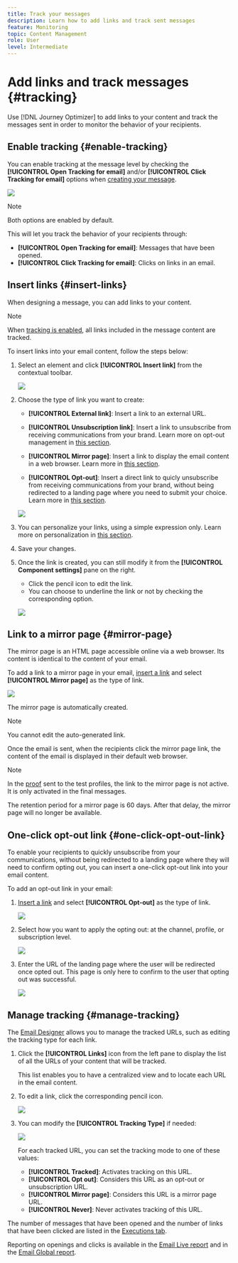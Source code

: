 ```yaml
---
title: Track your messages
description: Learn how to add links and track sent messages
feature: Monitoring
topic: Content Management
role: User
level: Intermediate
---
```

# Add links and track messages {#tracking}

Use [!DNL Journey Optimizer] to add links to your content and track the messages sent in order to monitor the behavior of your recipients.

## Enable tracking {#enable-tracking}

You can enable tracking at the message level by checking the **[!UICONTROL Open Tracking for email]** and/or **[!UICONTROL Click Tracking for email]** options when [creating your message](create-message.md).

![](assets/message-tracking.png)

>[!NOTE]
>
>Both options are enabled by default.

This will let you track the behavior of your recipients through:
* **[!UICONTROL Open Tracking for email]**: Messages that have been opened.
* **[!UICONTROL Click Tracking for email]**: Clicks on links in an email.

## Insert links {#insert-links}

When designing a message, you can add links to your content.

>[!NOTE]
>
>When [tracking is enabled](#enable-tracking), all links included in the message content are tracked.

To insert links into your email content, follow the steps below:

1. Select an element and click **[!UICONTROL Insert link]** from the contextual toolbar.

    ![](assets/message-tracking-insert-link.png)

1. Choose the type of link you want to create:

    * **[!UICONTROL External link]**: Insert a link to an external URL.

    * **[!UICONTROL Unsubscription link]**: Insert a link to unsubscribe from receiving communications from your brand. Learn more on opt-out management in [this section](consent.md#opt-out-management).

    * **[!UICONTROL Mirror page]**: Insert a link to display the email content in a web browser. Learn more in [this section](#mirror-page).

    * **[!UICONTROL Opt-out]**: Insert a direct link to quicly unsubscribe from receiving communications from your brand, without being redirected to a landing page where you need to submit your choice. Learn more in [this section](#one-click-opt-out-link).

    ![](assets/message-tracking-links.png)

1. You can personalize your links, using a simple expression only. Learn more on personalization in [this section](personalization/personalization-syntax.md).

1. Save your changes.

1. Once the link is created, you can still modify it from the **[!UICONTROL Component settings]** pane on the right. 

    * Click the pencil icon to edit the link.
    * You can choose to underline the link or not by checking the corresponding option.

    ![](assets/message-tracking-link-settings.png)

## Link to a mirror page {#mirror-page}

The mirror page is an HTML page accessible online via a web browser. Its content is identical to the content of your email.

To add a link to a mirror page in your email, [insert a link](#insert-links) and select **[!UICONTROL Mirror page]** as the type of link.

![](assets/message-tracking-mirror-page.png)

The mirror page is automatically created.

>[!NOTE]
>
>You cannot edit the auto-generated link.

Once the email is sent, when the recipients click the mirror page link, the content of the email is displayed in their default web browser.

>[!NOTE]
>
>In the [proof](preview.md#send-proofs) sent to the test profiles, the link to the mirror page is not active. It is only activated in the final messages.

The retention period for a mirror page is 60 days. After that delay, the mirror page will no longer be available.

## One-click opt-out link {#one-click-opt-out-link}

To enable your recipients to quickly unsubscribe from your communications, without being redirected to a landing page where they will need to confirm opting out, you can insert a one-click opt-out link into your email content.

To add an opt-out link in your email:

1. [Insert a link](#insert-links) and select **[!UICONTROL Opt-out]** as the type of link.

    ![](assets/message-tracking-opt-out.png)

1. Select how you want to apply the opting out: at the channel, profile, or subscription level.

    ![](assets/message-tracking-opt-out-level.png)

1. Enter the URL of the landing page where the user will be redirected once opted out. This page is only here to confirm to the user that opting out was successful.

    ![](assets/message-tracking-opt-out-confirmation.png)

## Manage tracking {#manage-tracking}

The [Email Designer](create-email-content.md) allows you to manage the tracked URLs, such as editing the tracking type for each link.

1. Click the **[!UICONTROL Links]** icon from the left pane to display the list of all the URLs of your content that will be tracked.

    This list enables you to have a centralized view and to locate each URL in the email content.

1. To edit a link, click the corresponding pencil icon.

    ![](assets/message-tracking-edit-links.png)

1. You can modify the **[!UICONTROL Tracking Type]** if needed:


   ![](assets/message-tracking-edit-a-link.png)

    For each tracked URL, you can set the tracking mode to one of these values:

    * **[!UICONTROL Tracked]**: Activates tracking on this URL.
    * **[!UICONTROL Opt out]**: Considers this URL as an opt-out or unsubscription URL.
    * **[!UICONTROL Mirror page]**: Considers this URL is a mirror page URL.
    * **[!UICONTROL Never]**: Never activates tracking of this URL. <!--This information is saved: if the URL appears again in a future message, its tracking is automatically deactivated.-->

The number of messages that have been opened and the number of links that have been clicked are listed in the [Executions tab](message-monitoring.md).

Reporting on openings and clicks is available in the [Email Live report](reports/email-live-report.md) and in the [Email Global report](reports/email-global-report.md).


